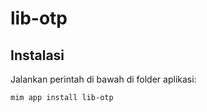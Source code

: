 # lib-otp

## Instalasi

Jalankan perintah di bawah di folder aplikasi:

```
mim app install lib-otp
```
